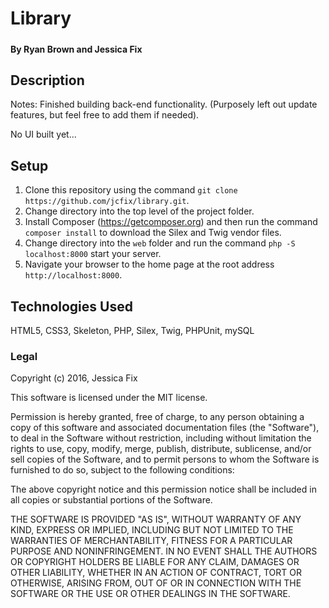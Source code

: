 # Library
#####

#### By Ryan Brown and Jessica Fix

## Description

Notes: Finished building back-end functionality. (Purposely left out update features, but feel free to add them if needed).

No UI built yet...


## Setup

1. Clone this repository using the command `git clone https://github.com/jcfix/library.git`.
2. Change directory into the top level of the project folder.
3. Install Composer (https://getcomposer.org) and then run the command `composer install` to download the Silex and Twig vendor files.
4. Change directory into the `web` folder and run the command `php -S localhost:8000` start your server.
4. Navigate your browser to the home page at the root address  `http://localhost:8000`.



## Technologies Used

HTML5, CSS3, Skeleton, PHP, Silex, Twig, PHPUnit, mySQL

### Legal

Copyright (c) 2016, Jessica Fix

This software is licensed under the MIT license.

Permission is hereby granted, free of charge, to any person obtaining a copy of this software and associated documentation files (the "Software"), to deal in the Software without restriction, including without limitation the rights to use, copy, modify, merge, publish, distribute, sublicense, and/or sell copies of the Software, and to permit persons to whom the Software is furnished to do so, subject to the following conditions:

The above copyright notice and this permission notice shall be included in all copies or substantial portions of the Software.

THE SOFTWARE IS PROVIDED "AS IS", WITHOUT WARRANTY OF ANY KIND, EXPRESS OR IMPLIED, INCLUDING BUT NOT LIMITED TO THE WARRANTIES OF MERCHANTABILITY, FITNESS FOR A PARTICULAR PURPOSE AND NONINFRINGEMENT. IN NO EVENT SHALL THE AUTHORS OR COPYRIGHT HOLDERS BE LIABLE FOR ANY CLAIM, DAMAGES OR OTHER LIABILITY, WHETHER IN AN ACTION OF CONTRACT, TORT OR OTHERWISE, ARISING FROM, OUT OF OR IN CONNECTION WITH THE SOFTWARE OR THE USE OR OTHER DEALINGS IN THE SOFTWARE.
